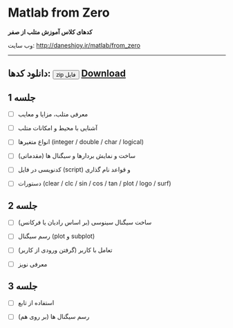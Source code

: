 # Matlab from Zero

**کدهای کلاس آموزش متلب از صفر**


وب سایت: http://daneshjoy.ir/matlab/from_zero

--------------------

**دانلود کدها:** <button name="button" onclick="https://github.com/DaneshJoy/matlab_from_zero/zipball/master">zip فایل</button> <a class="github-button" href="https://github.com/DaneshJoy/matlab_from_zero/archive/master.zip" data-icon="octicon-cloud-download" data-size="large" aria-label="Download DaneshJoy/Matlab from Zero on GitHub">Download</a>
--------------------------

## جلسه 1

- [ ] معرفی متلب، مزایا و معایب

- [ ] آشنایی با محیط و امکانات متلب

- [ ] انواع متغیرها (integer / double / char / logical)

- [ ] ساخت و نمایش بردارها و سیگنال ها (مقدماتی)

- [ ] کدنویسی در فایل (script) و قواعد نام گذاری

- [ ] دستورات (clear / clc / sin / cos / tan / plot / logo / surf)

  

## جلسه 2

- [ ] ساخت سیگنال سینوسی (بر اساس رادیان یا فرکانس)

- [ ] رسم سیگنال (plot و subplot)

- [ ] تعامل با کاربر (گرفتن ورودی از کاربر)

- [ ] معرفی نویز

  
## جلسه 3

- [ ] استفاده از تابع

- [ ] رسم سیگنال ها (بر روی هم)
